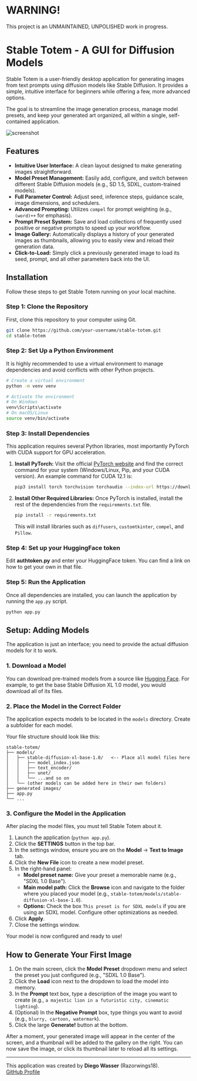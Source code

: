 # WARNING!
This project is an UNMAINTAINED, UNPOLISHED work in progress.

# Stable Totem - A GUI for Diffusion Models

Stable Totem is a user-friendly desktop application for generating images from text prompts using diffusion models like Stable Diffusion. It provides a simple, intuitive interface for beginners while offering a few, more advanced options.

The goal is to streamline the image generation process, manage model presets, and keep your generated art organized, all within a single, self-contained application.

![screenshot](https://github.com/user-attachments/assets/aa03acfb-410e-4672-b23f-59c059979962)

## Features

-   **Intuitive User Interface:** A clean layout designed to make generating images straightforward.
-   **Model Preset Management:** Easily add, configure, and switch between different Stable Diffusion models (e.g., SD 1.5, SDXL, custom-trained models).
-   **Full Parameter Control:** Adjust seed, inference steps, guidance scale, image dimensions, and schedulers.
-   **Advanced Prompting:** Utilizes `compel` for prompt weighting (e.g., `(word)++` for emphasis).
-   **Prompt Preset System:** Save and load collections of frequently used positive or negative prompts to speed up your workflow.
-   **Image Gallery:** Automatically displays a history of your generated images as thumbnails, allowing you to easily view and reload their generation data.
-   **Click-to-Load:** Simply click a previously generated image to load its seed, prompt, and all other parameters back into the UI.

## Installation

Follow these steps to get Stable Totem running on your local machine.

### Step 1: Clone the Repository

First, clone this repository to your computer using Git.

```bash
git clone https://github.com/your-username/stable-totem.git
cd stable-totem
```

### Step 2: Set Up a Python Environment

It is highly recommended to use a virtual environment to manage dependencies and avoid conflicts with other Python projects.

```bash
# Create a virtual environment
python -m venv venv

# Activate the environment
# On Windows
venv\Scripts\activate
# On macOS/Linux
source venv/bin/activate
```

### Step 3: Install Dependencies

This application requires several Python libraries, most importantly PyTorch with CUDA support for GPU acceleration.

1.  **Install PyTorch:** Visit the official [PyTorch website](https://pytorch.org/get-started/locally/) and find the correct command for your system (Windows/Linux, Pip, and your CUDA version). An example command for CUDA 12.1 is:
    ```bash
    pip3 install torch torchvision torchaudio --index-url https://download.pytorch.org/whl/cu121
    ```

2.  **Install Other Required Libraries:** Once PyTorch is installed, install the rest of the dependencies from the `requirements.txt` file.
    ```bash
    pip install -r requirements.txt
    ```
    This will install libraries such as `diffusers`, `customtkinter`, `compel`, and `Pillow`.

### Step 4: Set up your HuggingFace token

Edit **authtoken.py** and enter your HuggingFace token. You can find a link on how to get your own in that file.

### Step 5: Run the Application

Once all dependencies are installed, you can launch the application by running the `app.py` script.

```bash
python app.py
```

## Setup: Adding Models

The application is just an interface; you need to provide the actual diffusion models for it to work.

### 1. Download a Model

You can download pre-trained models from a source like [Hugging Face](https://huggingface.co/). For example, to get the base Stable Diffusion XL 1.0 model, you would download all of its files.

### 2. Place the Model in the Correct Folder

The application expects models to be located in the `models` directory. Create a subfolder for each model.

Your file structure should look like this:

```
stable-totem/
├── models/
│   ├── stable-diffusion-xl-base-1.0/   <-- Place all model files here
│   │   ├── model_index.json
│   │   ├── text_encoder/
│   │   ├── unet/
│   │   └── ...and so on
│   └── (other models can be added here in their own folders)
├── generated images/
├── app.py
└── ...
```

### 3. Configure the Model in the Application

After placing the model files, you must tell Stable Totem about it.

1.  Launch the application (`python app.py`).
2.  Click the **SETTINGS** button in the top bar.
3.  In the settings window, ensure you are on the **Model** -> **Text to Image** tab.
4.  Click the **New File** icon to create a new model preset.
5.  In the right-hand panel:
    -   **Model preset name:** Give your preset a memorable name (e.g., "SDXL 1.0 Base").
    -   **Main model path:** Click the **Browse** icon and navigate to the folder where you placed your model (e.g., `stable-totem/models/stable-diffusion-xl-base-1.0`).
    -   **Options:** Check the box `This preset is for SDXL models` if you are using an SDXL model. Configure other optimizations as needed.
6.  Click **Apply**.
7.  Close the settings window.

Your model is now configured and ready to use!

## How to Generate Your First Image

1.  On the main screen, click the **Model Preset** dropdown menu and select the preset you just configured (e.g., "SDXL 1.0 Base").
2.  Click the **Load** icon next to the dropdown to load the model into memory.
3.  In the **Prompt** text box, type a description of the image you want to create (e.g., `a majestic lion in a futuristic city, cinematic lighting`).
4.  (Optional) In the **Negative Prompt** box, type things you want to avoid (e.g., `blurry, cartoon, watermark`).
5.  Click the large **Generate!** button at the bottom.

After a moment, your generated image will appear in the center of the screen, and a thumbnail will be added to the gallery on the right. You can now save the image, or click its thumbnail later to reload all its settings.

---

This application was created by **Diego Wasser** (Razorwings18).  
[GitHub Profile](https://github.com/razorwings18)
